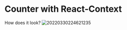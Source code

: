 # Counter with React-Context
How does it look?
![20220330224621235](https://user-images.githubusercontent.com/95706081/160920518-090881f5-f0a1-4b15-a8a9-06317605dfe9.gif)
